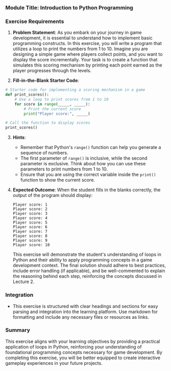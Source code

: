 ### Module Title: Introduction to Python Programming

### Exercise Requirements

1. **Problem Statement**: 
   As you embark on your journey in game development, it is essential to understand how to implement basic programming constructs. In this exercise, you will write a program that utilizes a loop to print the numbers from 1 to 10. Imagine you are designing a simple game where players collect points, and you want to display the score incrementally. Your task is to create a function that simulates this scoring mechanism by printing each point earned as the player progresses through the levels.

2. **Fill-in-the-Blank Starter Code**:
```python
# Starter code for implementing a scoring mechanism in a game
def print_scores():
    # Use a loop to print scores from 1 to 10
    for score in range(_____, _____):
        # Print the current score
        print("Player score:", _____)

# Call the function to display scores
print_scores()
```

3. **Hints**:
   - Remember that Python's `range()` function can help you generate a sequence of numbers. 
   - The first parameter of `range()` is inclusive, while the second parameter is exclusive. Think about how you can use these parameters to print numbers from 1 to 10.
   - Ensure that you are using the correct variable inside the `print()` function to show the current score.

4. **Expected Outcome**:
   When the student fills in the blanks correctly, the output of the program should display:
   ```
   Player score: 1
   Player score: 2
   Player score: 3
   Player score: 4
   Player score: 5
   Player score: 6
   Player score: 7
   Player score: 8
   Player score: 9
   Player score: 10
   ```
   This exercise will demonstrate the student's understanding of loops in Python and their ability to apply programming concepts in a game development context. The final solution should adhere to best practices, include error handling (if applicable), and be well-commented to explain the reasoning behind each step, reinforcing the concepts discussed in Lecture 2.

### Integration
- This exercise is structured with clear headings and sections for easy parsing and integration into the learning platform. Use markdown for formatting and include any necessary files or resources as links. 

### Summary
This exercise aligns with your learning objectives by providing a practical application of loops in Python, reinforcing your understanding of foundational programming concepts necessary for game development. By completing this exercise, you will be better equipped to create interactive gameplay experiences in your future projects.
